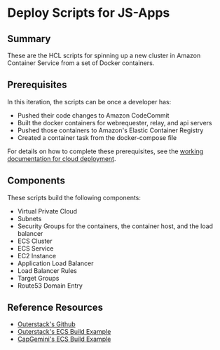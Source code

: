 # Deploy Scripts for JS-Apps

## Summary

These are the HCL scripts for spinning up a new cluster in Amazon Container Service from a set of Docker containers.

## Prerequisites

In this iteration, the scripts can be once a developer has:

* Pushed their code changes to Amazon CodeCommit
* Built the docker containers for webrequester, relay, and api servers
* Pushed those containers to Amazon's Elastic Container Registry
* Created a container task from the docker-compose file

For details on how to complete these prerequisites, see the [working documentation for cloud deployment](https://github.com/AmbulnzLLC/devops-scratch/tree/develop/deploy-docs).

## Components

These scripts build the following components:

* Virtual Private Cloud
* Subnets
* Security Groups for the containers, the container host, and the load balancer
* ECS Cluster
* ECS Service
* EC2 Instance
* Application Load Balancer
* Load Balancer Rules
* Target Groups
* Route53 Domain Entry

## Reference Resources

* [Outerstack's Github](https://github.com/outerstack)
* [Outerstack's ECS Build Example](https://github.com/outerstack/screencast-demo/blob/master/main.tf)
* [CapGemini's ECS Build Example](https://github.com/Capgemini/terraform-amazon-ecs)

